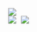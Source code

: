 <div align="left"><img src="https://github-profile-summary-cards.vercel.app/api/cards/profile-details?username=yuu-ux&count_private=true&theme=tokyonight"/></div>
<div style="display: flex; justify-content: left; align-items: center; flex-wrap: nowrap; margin-bottom: 10px;">
  <img src="https://github-profile-summary-cards.vercel.app/api/cards/productive-time?username=yuu-ux&count_private=true&theme=tokyonight" style="margin-right: 10px;"/>
  <img src="https://github-profile-summary-cards.vercel.app/api/cards/repos-per-language?username=yuu-ux&count_private=true&theme=tokyonight" style="margin-right: 10px;"/>
</div>
